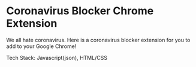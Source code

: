 # Coronavirus Blocker Chrome Extension

We all hate coronavirus. Here is a coronavirus blocker extension for you to add to your Google Chrome!

Tech Stack: Javascript(json), HTML/CSS
